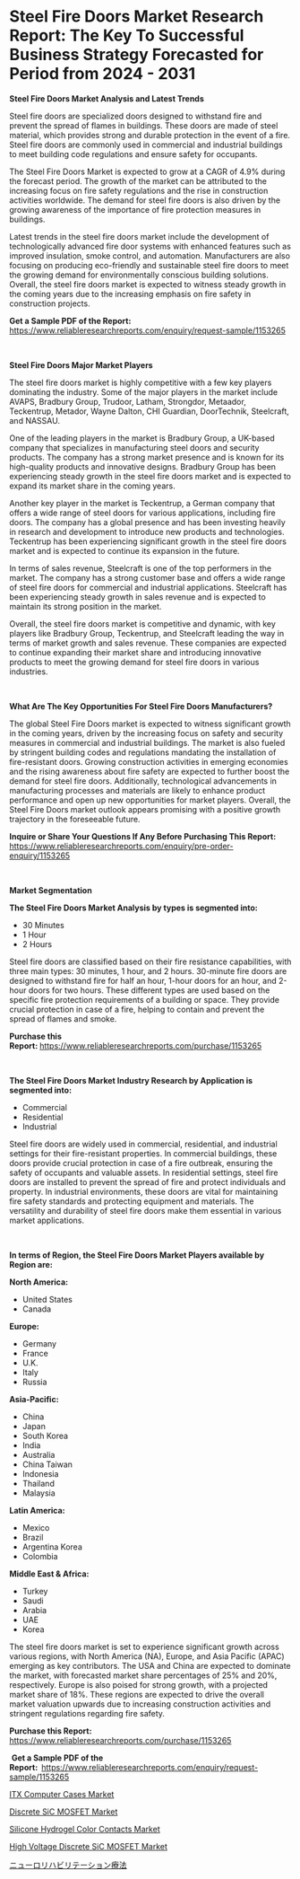 <p><h1>Steel Fire Doors Market Research Report: The Key To Successful Business Strategy Forecasted for Period from 2024 - 2031</h1></p><p><strong>Steel Fire Doors Market Analysis and Latest Trends</strong></p>
<p><p>Steel fire doors are specialized doors designed to withstand fire and prevent the spread of flames in buildings. These doors are made of steel material, which provides strong and durable protection in the event of a fire. Steel fire doors are commonly used in commercial and industrial buildings to meet building code regulations and ensure safety for occupants.</p><p>The Steel Fire Doors Market is expected to grow at a CAGR of 4.9% during the forecast period. The growth of the market can be attributed to the increasing focus on fire safety regulations and the rise in construction activities worldwide. The demand for steel fire doors is also driven by the growing awareness of the importance of fire protection measures in buildings.</p><p>Latest trends in the steel fire doors market include the development of technologically advanced fire door systems with enhanced features such as improved insulation, smoke control, and automation. Manufacturers are also focusing on producing eco-friendly and sustainable steel fire doors to meet the growing demand for environmentally conscious building solutions. Overall, the steel fire doors market is expected to witness steady growth in the coming years due to the increasing emphasis on fire safety in construction projects.</p></p>
<p><strong>Get a Sample PDF of the Report:&nbsp;</strong> <a href="https://www.reliableresearchreports.com/enquiry/request-sample/1153265">https://www.reliableresearchreports.com/enquiry/request-sample/1153265</a></p>
<p>&nbsp;</p>
<p><strong>Steel Fire Doors Major Market Players</strong></p>
<p><p>The steel fire doors market is highly competitive with a few key players dominating the industry. Some of the major players in the market include AVAPS, Bradbury Group, Trudoor, Latham, Strongdor, Metaador, Teckentrup, Metador, Wayne Dalton, CHI Guardian, DoorTechnik, Steelcraft, and NASSAU.</p><p>One of the leading players in the market is Bradbury Group, a UK-based company that specializes in manufacturing steel doors and security products. The company has a strong market presence and is known for its high-quality products and innovative designs. Bradbury Group has been experiencing steady growth in the steel fire doors market and is expected to expand its market share in the coming years.</p><p>Another key player in the market is Teckentrup, a German company that offers a wide range of steel doors for various applications, including fire doors. The company has a global presence and has been investing heavily in research and development to introduce new products and technologies. Teckentrup has been experiencing significant growth in the steel fire doors market and is expected to continue its expansion in the future.</p><p>In terms of sales revenue, Steelcraft is one of the top performers in the market. The company has a strong customer base and offers a wide range of steel fire doors for commercial and industrial applications. Steelcraft has been experiencing steady growth in sales revenue and is expected to maintain its strong position in the market.</p><p>Overall, the steel fire doors market is competitive and dynamic, with key players like Bradbury Group, Teckentrup, and Steelcraft leading the way in terms of market growth and sales revenue. These companies are expected to continue expanding their market share and introducing innovative products to meet the growing demand for steel fire doors in various industries.</p></p>
<p>&nbsp;</p>
<p><strong>What Are The Key Opportunities For Steel Fire Doors Manufacturers?</strong></p>
<p><p>The global Steel Fire Doors market is expected to witness significant growth in the coming years, driven by the increasing focus on safety and security measures in commercial and industrial buildings. The market is also fueled by stringent building codes and regulations mandating the installation of fire-resistant doors. Growing construction activities in emerging economies and the rising awareness about fire safety are expected to further boost the demand for steel fire doors. Additionally, technological advancements in manufacturing processes and materials are likely to enhance product performance and open up new opportunities for market players. Overall, the Steel Fire Doors market outlook appears promising with a positive growth trajectory in the foreseeable future.</p></p>
<p><strong>Inquire or Share Your Questions If Any Before Purchasing This Report:</strong> <a href="https://www.reliableresearchreports.com/enquiry/pre-order-enquiry/1153265">https://www.reliableresearchreports.com/enquiry/pre-order-enquiry/1153265</a></p>
<p>&nbsp;</p>
<p><strong>Market Segmentation</strong></p>
<p><strong>The Steel Fire Doors Market Analysis by types is segmented into:</strong></p>
<p><ul><li>30 Minutes</li><li>1 Hour</li><li>2 Hours</li></ul></p>
<p><p>Steel fire doors are classified based on their fire resistance capabilities, with three main types: 30 minutes, 1 hour, and 2 hours. 30-minute fire doors are designed to withstand fire for half an hour, 1-hour doors for an hour, and 2-hour doors for two hours. These different types are used based on the specific fire protection requirements of a building or space. They provide crucial protection in case of a fire, helping to contain and prevent the spread of flames and smoke.</p></p>
<p><strong>Purchase this Report:&nbsp;</strong><a href="https://www.reliableresearchreports.com/purchase/1153265">https://www.reliableresearchreports.com/purchase/1153265</a></p>
<p>&nbsp;</p>
<p><strong>The Steel Fire Doors Market Industry Research by Application is segmented into:</strong></p>
<p><ul><li>Commercial</li><li>Residential</li><li>Industrial</li></ul></p>
<p><p>Steel fire doors are widely used in commercial, residential, and industrial settings for their fire-resistant properties. In commercial buildings, these doors provide crucial protection in case of a fire outbreak, ensuring the safety of occupants and valuable assets. In residential settings, steel fire doors are installed to prevent the spread of fire and protect individuals and property. In industrial environments, these doors are vital for maintaining fire safety standards and protecting equipment and materials. The versatility and durability of steel fire doors make them essential in various market applications.</p></p>
<p>&nbsp;</p>
<p><strong>In terms of Region, the Steel Fire Doors Market Players available by Region are:</strong></p>
<p>
    <p> <strong> North America: </strong>
        <ul>
            <li>United States</li>
            <li>Canada</li>
        </ul>
        </p> 
    <p> <strong> Europe: </strong>
        <ul>
            <li>Germany</li>
            <li>France</li>
            <li>U.K.</li>
            <li>Italy</li>
            <li>Russia</li>
        </ul>
        </p> 
    <p> <strong> Asia-Pacific: </strong>
        <ul>
            <li>China</li>
            <li>Japan</li>
            <li>South Korea</li>
            <li>India</li>
            <li>Australia</li>
            <li>China Taiwan</li>
            <li>Indonesia</li>
            <li>Thailand</li>
            <li>Malaysia</li>
        </ul>
        </p> 
    <p> <strong> Latin America: </strong>
        <ul>
            <li>Mexico</li>
            <li>Brazil</li>
            <li>Argentina Korea</li>
            <li>Colombia</li>
        </ul>
        </p> 
    <p> <strong> Middle East & Africa: </strong>
        <ul>
            <li>Turkey</li>
            <li>Saudi</li>
            <li>Arabia</li>
            <li>UAE</li>
            <li>Korea</li>
        </ul>
    </p>
    </p>
<p><p>The steel fire doors market is set to experience significant growth across various regions, with North America (NA), Europe, and Asia Pacific (APAC) emerging as key contributors. The USA and China are expected to dominate the market, with forecasted market share percentages of 25% and 20%, respectively. Europe is also poised for strong growth, with a projected market share of 18%. These regions are expected to drive the overall market valuation upwards due to increasing construction activities and stringent regulations regarding fire safety.</p></p>
<p><strong>Purchase this Report: </strong><a href="https://www.reliableresearchreports.com/purchase/1153265">https://www.reliableresearchreports.com/purchase/1153265</a></p>
<p>&nbsp;<strong>Get a Sample PDF of the Report:&nbsp;&nbsp;</strong><a href="https://www.reliableresearchreports.com/enquiry/request-sample/1153265">https://www.reliableresearchreports.com/enquiry/request-sample/1153265</a></p>
<p><strong></strong></p>
<p><p><a href="https://github.com/zjyglelu/Market-Research-Report-List-1/blob/main/itx-computer-cases-market.md">ITX Computer Cases Market</a></p><p><a href="https://issuu.com/reportprime-2/docs/discrete-sic-mosfet-market-size-2030.pptx">Discrete SiC MOSFET Market</a></p><p><a href="https://github.com/mbisetmhermsr/Market-Research-Report-List-1/blob/main/silicone-hydrogel-color-contacts-market.md">Silicone Hydrogel Color Contacts Market</a></p><p><a href="https://issuu.com/reportprime-2/docs/high-voltage-discrete-sic-mosfet-market-size-2030.">High Voltage Discrete SiC MOSFET Market</a></p><p><a href="https://github.com/avwofrml53535/Market-Research-Report-List-1/blob/main/93493834546.md">ニューロリハビリテーション療法</a></p></p>